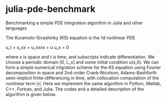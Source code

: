 # julia-pde-benchmark
Benchmarking a simple PDE integration algorithm in Julia and other languages

The Kuramoto-Sivashinky (KS) equation is the 1d nonlinear PDE

  u_t + u_xx + u_xxxx + u u_x = 0

where x is space and t is time, and subscripts indicate differentiation. We choose a periodic domain [0, L_x]
and some initial condition u(x,0). We can form a simple numerical intgration scheme for the KS equation using Fourier decomposition in space and 2nd-order Crank-Nicolson, Adams-Bashforth semi-implicit finite-differencing in time, with collocation computation of the nonlinear term ￼. Here we implement the same algorithm in Python, Matlab, C++, Fortran, and Julia. The codes and a detailed description of the algorithm is given below.

